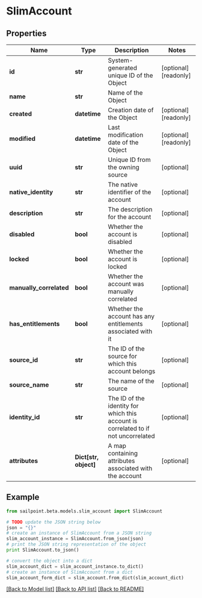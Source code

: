 # SlimAccount


## Properties

Name | Type | Description | Notes
------------ | ------------- | ------------- | -------------
**id** | **str** | System-generated unique ID of the Object | [optional] [readonly] 
**name** | **str** | Name of the Object | 
**created** | **datetime** | Creation date of the Object | [optional] [readonly] 
**modified** | **datetime** | Last modification date of the Object | [optional] [readonly] 
**uuid** | **str** | Unique ID from the owning source | [optional] 
**native_identity** | **str** | The native identifier of the account | [optional] 
**description** | **str** | The description for the account | [optional] 
**disabled** | **bool** | Whether the account is disabled | [optional] 
**locked** | **bool** | Whether the account is locked | [optional] 
**manually_correlated** | **bool** | Whether the account was manually correlated | [optional] 
**has_entitlements** | **bool** | Whether the account has any entitlements associated with it | [optional] 
**source_id** | **str** | The ID of the source for which this account belongs | [optional] 
**source_name** | **str** | The name of the source | [optional] 
**identity_id** | **str** | The ID of the identity for which this account is correlated to if not uncorrelated | [optional] 
**attributes** | **Dict[str, object]** | A map containing attributes associated with the account | [optional] 

## Example

```python
from sailpoint.beta.models.slim_account import SlimAccount

# TODO update the JSON string below
json = "{}"
# create an instance of SlimAccount from a JSON string
slim_account_instance = SlimAccount.from_json(json)
# print the JSON string representation of the object
print SlimAccount.to_json()

# convert the object into a dict
slim_account_dict = slim_account_instance.to_dict()
# create an instance of SlimAccount from a dict
slim_account_form_dict = slim_account.from_dict(slim_account_dict)
```
[[Back to Model list]](../README.md#documentation-for-models) [[Back to API list]](../README.md#documentation-for-api-endpoints) [[Back to README]](../README.md)


